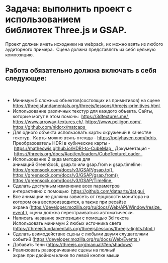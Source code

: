 # Задача: выполнить проект с использованием библиотек Three.js и GSAP. 
Проект должен иметь исходники на webpack, их можно взять из любого аудиторного примера. 
Сцена должна представлять из себя цельную композицию. 
 
## Работа обязательно должна включать в себя следующее: 
 
- Минимум 5 сложных объектов(состоящих из примитивов) на сцене 
    https://threejsfundamentals.org/threejs/lessons/threejs-primitives.html 
 
- Использование различных текстур для каждого объекта. Сайты, которые могут в этом помочь: 
    https://3dtextures.me/ 
    https://www.arroway-textures.ch/ 
    https://www.poliigon.com/ 
    https://github.com/nidorx/matcaps 
 
- Для одного объекта использовать карты окружений в качестве текстур. 
    Карты можно взять отсюда - https://polyhaven.com/hdris 
    Преобразователь HDRI в кубические карты - https://matheowis.github.io/HDRI-to-CubeMap  
    Документация - https://threejs.org/docs/#api/en/loaders/CubeTextureLoader  
 
- Использование 2 вида методов для анимаций GreenSock, gsap.to или gsap.from и gsap.timeline: 
    https://greensock.com/docs/v3/GSAP/gsap.to() 
    https://greensock.com/docs/v3/GSAP/gsap.from() 
    https://greensock.com/docs/v3/GSAP/Timeline 
 
- Сделать доступным изменение всех параметров интерактивно c помощью 
    https://github.com/dataarts/dat.gui 
 
- Все анимации не должны зависеть от герцовости монитора на котором она воспроизводится, 
а также при ресайзе экрана (https://developer.mozilla.org/ru/docs/Web/API/Window/resize_event ), 
сцена должна перестраиваться автоматически. 
 
- Написать название экспозиции с помощью 3d текста
Использовать минимум 2 любых источника света (https://threejsfundamentals.org/threejs/lessons/threejs-lights.html ) 
 
- Сделать взимодействие сцены с любыми двумя слушателями событий (https://developer.mozilla.org/ru/docs/Web/Events ) 
 
- Добавить тени (https://threejs.org/manual/#en/shadows) 
 
- Реализовать разворачивание сцены на полный экран при двойном клике по левой кнопке мыши 